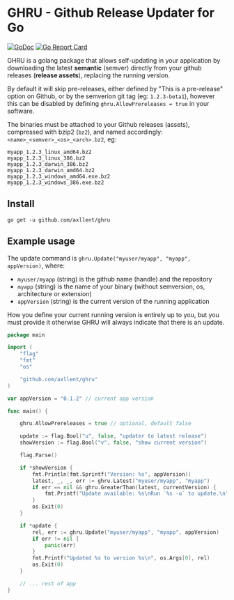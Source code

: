 # GHRU - Github Release Updater for Go

[![GoDoc](https://godoc.org/github.com/axllent/ghru?status.svg)](https://godoc.org/github.com/axllent/ghru)
[![Go Report Card](https://goreportcard.com/badge/github.com/axllent/ghru)](https://goreportcard.com/report/github.com/axllent/ghru)

GHRU is a golang package that allows self-updating in your application by downloading the latest **semantic** (semver) directly from your github releases (**release assets**), replacing the running version.

By default it will skip pre-releases, either defined by "This is a pre-release" option on Github, or by the semverion git tag (eg: `1.2.3-beta1`), however this can be disabled by defining `ghru.AllowPrereleases = true` in your software.

The binaries must be attached to your Github releases (assets), compressed with bzip2 (`bz2`),
and named accordingly: `<name>_<semver>_<os>_<arch>.bz2`, eg:

```
myapp_1.2.3_linux_amd64.bz2
myapp_1.2.3_linux_386.bz2
myapp_1.2.3_darwin_386.bz2
myapp_1.2.3_darwin_amd64.bz2
myapp_1.2.3_windows_amd64.exe.bz2
myapp_1.2.3_windows_386.exe.bz2
```


## Install

`go get -u github.com/axllent/ghru`


## Example usage

The update command is `ghru.Update("myuser/myapp", "myapp", appVersion)`, where:

- `myuser/myapp` (string) is the github name (handle) and the repository
- `myapp` (string) is the name of your binary (without semversion, os, architecture or extension)
- `appVersion` (string) is the current version of the running application

How you define your current running version is entirely up to you, but you must provide it otherwise
GHRU will always indicate that there is an update.

```go
package main

import (
	"flag"
	"fmt"
	"os"

	"github.com/axllent/ghru"
)

var appVersion = "0.1.2" // current app version

func main() {

	ghru.AllowPrereleases = true // optional, default false

	update := flag.Bool("u", false, "updater to latest release")
	showVersion := flag.Bool("v", false, "show current version")

	flag.Parse()

	if *showVersion {
		fmt.Println(fmt.Sprintf("Version: %s", appVersion))
		latest, _, _, err := ghru.Latest("myuser/myapp", "myapp")
		if err == nil && ghru.GreaterThan(latest, currentVersion) {
			fmt.Printf("Update available: %s\nRun `%s -u` to update.\n", latest, os.Args[0])
		}
		os.Exit(0)
	}

	if *update {
		rel, err := ghru.Update("myuser/myapp", "myapp", appVersion)
		if err != nil {
			panic(err)
		}
		fmt.Printf("Updated %s to version %s\n", os.Args[0], rel)
		os.Exit(0)
	}

	// ... rest of app
}
```
